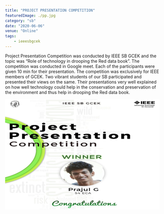 ```yaml
---
title: "PROJECT PRESENTATION COMPETITION"
featuredImage: ./pp.jpg
category: "sb"
date: "2020-06-06"
venue: "Online"
tags:
    - ieeesbgcek
---
```

Project Presentation Competition was conducted by IEEE SB GCEK and the topic was “Role of technology in drooping the Red data book”. The competition was conducted in Google meet. Each of the participants were given 10 min for their presentation. The competition was exclusively for IEEE members of GCEK. Two vibrant students of our SB participated and presented their views on the same. Their presentations very well explained on how well technology could help in the conservation and preservation of the environment and thus help in drooping the Red data book.

![Group Discussion](./pp1.jpg)
